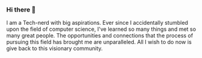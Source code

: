 ### Hi there 👋
I am a Tech-nerd with big aspirations. Ever since I accidentally stumbled upon the field of computer science, I've learned so many things and met so many great people. The opportunities and connections that the process of pursuing this field has brought me are unparalleled. All I wish to do now is give back to this visionary community.
<!--
**ArnavKumarCodeNext/ArnavKumarCodeNext** is a ✨ _special_ ✨ repository because its `README.md` (this file) appears on your GitHub profile.

Here are some ideas to get you started:

- 🔭 I’m currently working on ...
- 🌱 I’m currently learning ...
- 👯 I’m looking to collaborate on ...
- 🤔 I’m looking for help with ...
- 💬 Ask me about ...
- 📫 How to reach me: ...
- 😄 Pronouns: ...
- ⚡ Fun fact: ...
-->

